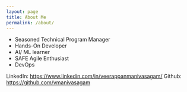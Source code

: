 ```yaml
---
layout: page
title: About Me
permalink: /about/
---
```


<ul>
<li>Seasoned Technical Program Manager</li>
<li>Hands-On Developer</li>
<li>AI/ ML learner</li>
<li>SAFE Agile Enthusiast</li>
<li>DevOps</li>
</ul> 

LinkedIn: https://www.linkedin.com/in/veerappanmanivasagam/
Github: https://github.com/vmanivasagam
